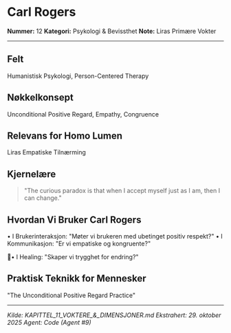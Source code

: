 # Carl Rogers

**Nummer:** 12
**Kategori:** Psykologi & Bevissthet
**Note:** Liras Primære Vokter

---

## Felt
Humanistisk Psykologi, Person-Centered Therapy

## Nøkkelkonsept
Unconditional Positive Regard, Empathy, Congruence

## Relevans for Homo Lumen
Liras Empatiske Tilnærming

## Kjernelære
> "The curious paradox is that when I accept myself just as I am, then I can
change."

## Hvordan Vi Bruker Carl Rogers
• I Brukerinteraksjon: "Møter vi brukeren med ubetinget positiv respekt?"
• I Kommunikasjon: "Er vi empatiske og kongruente?"

• I Healing: "Skaper vi trygghet for endring?"

## Praktisk Teknikk for Mennesker
"The Unconditional Positive Regard Practice"

---

*Kilde: KAPITTEL_11_VOKTERE_&_DIMENSJONER.md*
*Ekstrahert: 29. oktober 2025*
*Agent: Code (Agent #9)*
